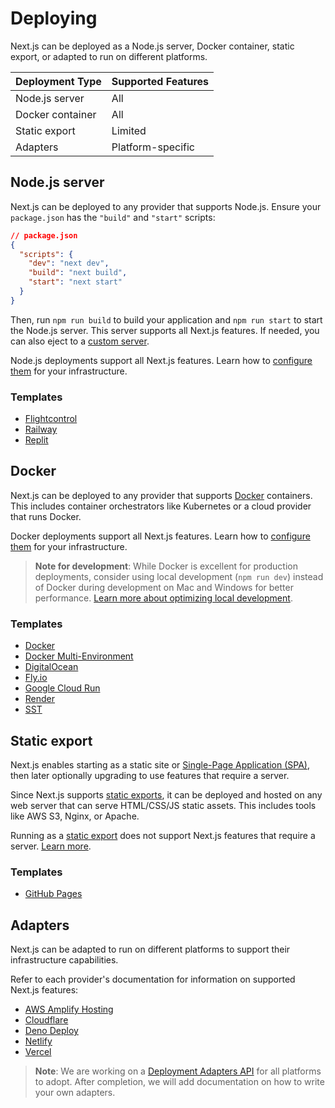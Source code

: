 # Deploying

Next.js can be deployed as a Node.js server, Docker container, static export, or adapted to run on different platforms.

| Deployment Type | Supported Features |
|----------------|------------------|
| Node.js server | All |
| Docker container | All |
| Static export | Limited |
| Adapters | Platform-specific |

## Node.js server

Next.js can be deployed to any provider that supports Node.js. Ensure your `package.json` has the `"build"` and `"start"` scripts:

```json
// package.json
{
  "scripts": {
    "dev": "next dev",
    "build": "next build",
    "start": "next start"
  }
}
```

Then, run `npm run build` to build your application and `npm run start` to start the Node.js server. This server supports all Next.js features. If needed, you can also eject to a [custom server](https://nextjs.org/docs/app/guides/custom-server).

Node.js deployments support all Next.js features. Learn how to [configure them](https://nextjs.org/docs/app/guides/self-hosting) for your infrastructure.

### Templates

- [Flightcontrol](https://github.com/nextjs/deploy-flightcontrol)
- [Railway](https://github.com/nextjs/deploy-railway)
- [Replit](https://github.com/nextjs/deploy-replit)

## Docker

Next.js can be deployed to any provider that supports [Docker](https://www.docker.com/) containers. This includes container orchestrators like Kubernetes or a cloud provider that runs Docker.

Docker deployments support all Next.js features. Learn how to [configure them](https://nextjs.org/docs/app/guides/self-hosting) for your infrastructure.

> **Note for development**: While Docker is excellent for production deployments, consider using local development (`npm run dev`) instead of Docker during development on Mac and Windows for better performance. [Learn more about optimizing local development](https://nextjs.org/docs/app/guides/local-development).

### Templates

- [Docker](https://github.com/vercel/next.js/tree/canary/examples/with-docker)
- [Docker Multi-Environment](https://github.com/vercel/next.js/tree/canary/examples/with-docker-multi-env)
- [DigitalOcean](https://github.com/nextjs/deploy-digitalocean)
- [Fly.io](https://github.com/nextjs/deploy-fly)
- [Google Cloud Run](https://github.com/nextjs/deploy-google-cloud-run)
- [Render](https://github.com/nextjs/deploy-render)
- [SST](https://github.com/nextjs/deploy-sst)

## Static export

Next.js enables starting as a static site or [Single-Page Application (SPA)](https://nextjs.org/docs/app/guides/single-page-applications), then later optionally upgrading to use features that require a server.

Since Next.js supports [static exports](https://nextjs.org/docs/app/guides/static-exports), it can be deployed and hosted on any web server that can serve HTML/CSS/JS static assets. This includes tools like AWS S3, Nginx, or Apache.

Running as a [static export](https://nextjs.org/docs/app/guides/static-exports) does not support Next.js features that require a server. [Learn more](https://nextjs.org/docs/app/guides/static-exports#unsupported-features).

### Templates

- [GitHub Pages](https://github.com/nextjs/deploy-github-pages)

## Adapters

Next.js can be adapted to run on different platforms to support their infrastructure capabilities.

Refer to each provider's documentation for information on supported Next.js features:

- [AWS Amplify Hosting](https://docs.amplify.aws/nextjs/start/quickstart/nextjs-app-router-client-components)
- [Cloudflare](https://developers.cloudflare.com/workers/frameworks/framework-guides/nextjs)
- [Deno Deploy](https://docs.deno.com/examples/next_tutorial)
- [Netlify](https://docs.netlify.com/frameworks/next-js/overview/#next-js-support-on-netlify)
- [Vercel](https://vercel.com/docs/frameworks/nextjs)

> **Note**: We are working on a [Deployment Adapters API](https://github.com/vercel/next.js/discussions/77740) for all platforms to adopt. After completion, we will add documentation on how to write your own adapters.
